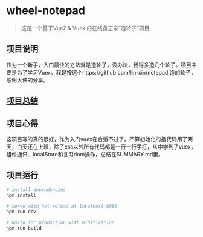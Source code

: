 # wheel-notepad

> 这是一个基于Vue2 & Vuex 的在线备忘录“造轮子”项目

## 项目说明

作为一个新手，入门最快的方法就是造轮子，没办法，我得多造几个轮子。项目主要是为了学习Vuex。我是按这个https://github.com/lin-xin/notepad 造的轮子，感谢大侠的分享。

## [项目总结](https://github.com/szy0syz/wheel-notepad/blob/master/SUMMARY.md)

## 项目心得

这项目写的真的很好，作为入门vuex在合适不过了。不算初始化的撸代码用了两天，白天还在上班，除了css以外所有代码都是一行一行手打，从中学到了vuex，组件通讯、localStore和复习dom操作，总结在SUMMARY.md里。

## 项目运行

``` bash
# install dependencies
npm install

# serve with hot reload at localhost:8080
npm run dev

# build for production with minification
npm run build
```
